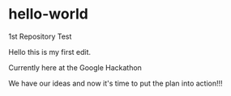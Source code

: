 # hello-world
1st Repository Test


Hello this is my first edit.

Currently here at the Google Hackathon

We have our ideas and now it's time to put the plan into action!!!
